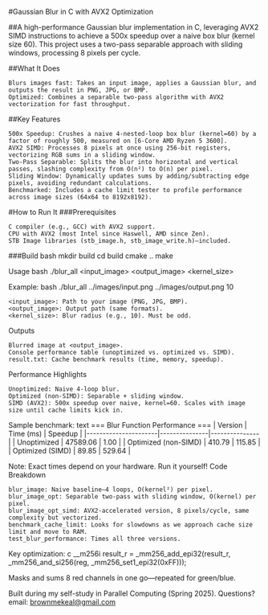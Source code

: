 #Gaussian Blur in C with AVX2 Optimization

##A high-performance Gaussian blur implementation in C, leveraging AVX2 SIMD instructions to achieve a 500x speedup over a naive box blur (kernel size 60). This project uses a two-pass separable approach with sliding windows, processing 8 pixels per cycle.

##What It Does

    Blurs images fast: Takes an input image, applies a Gaussian blur, and outputs the result in PNG, JPG, or BMP.
    Optimized: Combines a separable two-pass algorithm with AVX2 vectorization for fast throughput.

##Key Features

    500x Speedup: Crushes a naive 4-nested-loop box blur (kernel=60) by a factor of roughly 500, measured on [6-Core AMD Ryzen 5 3600].
    AVX2 SIMD: Processes 8 pixels at once using 256-bit registers, vectorizing RGB sums in a sliding window.
    Two-Pass Separable: Splits the blur into horizontal and vertical passes, slashing complexity from O(n²) to O(n) per pixel.
    Sliding Window: Dynamically updates sums by adding/subtracting edge pixels, avoiding redundant calculations.
    Benchmarked: Includes a cache limit tester to profile performance across image sizes (64x64 to 8192x8192).


#How to Run It
###Prerequisites

    C compiler (e.g., GCC) with AVX2 support.
    CPU with AVX2 (most Intel since Haswell, AMD since Zen).
    STB Image libraries (stb_image.h, stb_image_write.h)—included.

###Build
bash
mkdir build
cd build
cmake ..
make


Usage
bash
./blur_all <input_image> <output_image> <kernel_size>

Example:
bash
./blur_all ../images/input.png ../images/output.png 10

    <input_image>: Path to your image (PNG, JPG, BMP).
    <output_image>: Output path (same formats).
    <kernel_size>: Blur radius (e.g., 10). Must be odd.

Outputs

    Blurred image at <output_image>.
    Console performance table (unoptimized vs. optimized vs. SIMD).
    result.txt: Cache benchmark results (time, memory, speedup).

Performance Highlights

    Unoptimized: Naive 4-loop blur.
    Optimized (non-SIMD): Separable + sliding window.
    SIMD (AVX2): 500x speedup over naive, kernel=60. Scales with image size until cache limits kick in.

Sample benchmark:
text
=== Blur Function Performance ===
| Version              | Time (ms)     | Speedup       |
|----------------------|---------------|---------------|
| Unoptimized          |    47589.06   |      1.00     |
| Optimized (non-SIMD) |     410.79    |     115.85    |
| Optimized (SIMD)     |      89.85    |    529.64     |

Note: Exact times depend on your hardware. Run it yourself!
Code Breakdown

    blur_image: Naive baseline—4 loops, O(kernel²) per pixel.
    blur_image_opt: Separable two-pass with sliding window, O(kernel) per pixel.
    blur_image_opt_simd: AVX2-accelerated version, 8 pixels/cycle, same complexity but vectorized.
    benchmark_cache_limit: Looks for slowdowns as we approach cache size limit and move to RAM.
    test_blur_performance: Times all three versions.

Key optimization:
c
__m256i result_r = _mm256_add_epi32(result_r, _mm256_and_si256(reg, _mm256_set1_epi32(0xFF)));

Masks and sums 8 red channels in one go—repeated for green/blue.


Built during my self-study in Parallel Computing (Spring 2025). Questions? email: brownmekeal@gmail.com